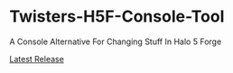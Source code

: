 # Twisters-H5F-Console-Tool
A Console Alternative For Changing Stuff In Halo 5 Forge


[Latest Release](https://github.com/theTwist84/Twisters-H5F-Console-Tool/releases/tag/0.1.2)
